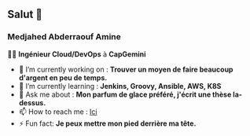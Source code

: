 ## Salut 👋

### Medjahed Abderraouf Amine

👷‍♂️ **Ingénieur Cloud/DevOps** à **CapGemini**

- 🔭 I’m currently working on : **Trouver un moyen de faire beaucoup d'argent en peu de temps.**
- 🌱 I’m currently learning : **Jenkins, Groovy, Ansible, AWS, K8S**
- 💬 Ask me about : **Mon parfum de glace préféré, j'écrit une thèse la-dessus.**
- 📫 How to reach me : [Ici](https://www.linkedin.com/in/abderraouf-medjahed-45679522b/)
- ⚡ Fun fact: **Je peux mettre mon pied derrière ma tête.**
